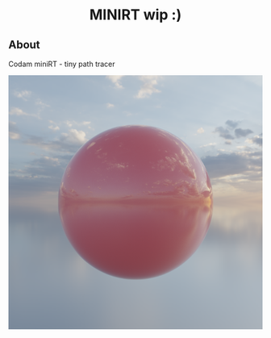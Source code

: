 <h1 align="center">MINIRT wip :)</h1>

## About ##

Codam miniRT - tiny path tracer

<p align="center">
  <img src="https://raw.githubusercontent.com/imisumi/minirt/main/images/specular_ball.png" alt="Alt Text"/>
</p>
